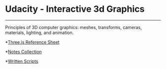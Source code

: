 # Udacity - Interactive 3d Graphics
---

Principles of 3D computer graphics: meshes, transforms, cameras, materials, lighting, and animation.

*[Three.js Reference Sheet](https://www.udacity.com/wiki/cs291/threejs-reference)

*[Notes Collection](https://www.udacity.com/wiki/cs291/instructor-comments)

*[Written Scripts](https://www.udacity.com/wiki/cs291#course-syllabus)